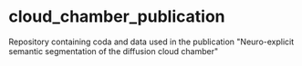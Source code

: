 # cloud_chamber_publication
Repository containing coda and data used in the publication "Neuro-explicit semantic segmentation of the diffusion cloud chamber"
